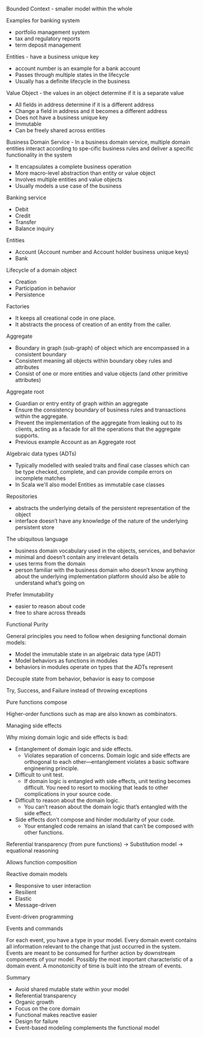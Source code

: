 Bounded Context - smaller model within the whole

Examples for banking system
- portfolio management system
- tax and regulatory reports
- term deposit management

Entities - have a business unique key
- account number is an example for a bank account
- Passes through multiple states in the lifecycle
- Usually has a definite lifecycle in the business

Value Object - the values in an object determine if it is a separate value
- All fields in address determine if it is a different address
- Change a field in address and it becomes a different address
- Does not have a business unique key
- Immutable
- Can be freely shared across entities

Business Domain Service - In a business domain service, multiple domain entities interact according to spe-cific business rules and deliver a specific functionality in the system
- It encapsulates a complete business operation
- More macro-level abstraction than entity or value object
- Involves multiple entities and value objects
- Usually models a use case of the business

Banking service
- Debit
- Credit
- Transfer
- Balance inquiry

Entities
- Account (Account number and Account holder business unique keys)
- Bank

Lifecycle of a domain object
- Creation
- Participation in behavior
- Persistence

Factories
- It keeps all creational code in one place.
- It abstracts the process of creation of an entity from the caller.

Aggregate
- Boundary in graph (sub-graph) of object which are encompassed in a consistent boundary
- Consistent meaning all objects within boundary obey rules and attributes
- Consist of one or more entities and value objects (and other primitive attributes)

Aggregate root
- Guardian or entry entity of graph within an aggregate
- Ensure the consistency boundary of business rules and transactions within the aggregate.
- Prevent the implementation of the aggregate from leaking out to its clients, acting as a facade for all the operations that the aggregate supports.
- Previous example Account as an Aggregate root

Algebraic data types (ADTs)
- Typically modelled with sealed traits and final case classes which can be type checked, complete, and can provide compile errors on incomplete matches
- In Scala we'll also model Entities as immutable case classes 

Repositories
- abstracts the underlying details of the persistent representation of the object
- interface doesn’t have any knowledge of the nature of the underlying persistent store

The ubiquitous language
- business domain vocabulary used in the objects, services, and behavior
- minimal and doesn’t contain any irrelevant details
- uses terms from the domain
- person familiar with the business domain who doesn’t know anything about the underlying implementation platform should also be able to understand what’s going on

Prefer Immutability
- easier to reason about code
- free to share across threads

Functional Purity

General principles you need to follow when designing functional domain models:
- Model the immutable state in an algebraic data type (ADT)
- Model behaviors as functions in modules
- behaviors in modules operate on types that the ADTs represent

Decouple state from behavior, behavior is easy to compose

Try, Success, and Failure instead of throwing exceptions

Pure functions compose

Higher-order functions such as map are also known as combinators.

Managing side effects

Why mixing domain logic and side effects is bad:
- Entanglement of domain logic and side effects. 
  - Violates separation of concerns. Domain logic and side effects are orthogonal to each other—entanglement violates a basic software engineering principle.
- Difficult to unit test.
  - If domain logic is entangled with side effects, unit testing becomes difficult. You need to resort to mocking that leads to other complications in your source code.
- Difficult to reason about the domain logic.
  - You can’t reason about the domain logic that’s entangled with the side effect.
- Side effects don’t compose and hinder modularity of your code.
  - Your entangled code remains an island that can’t be composed with other functions.
  
Referential transparency (from pure functions) -> Substitution model -> equational reasoning 

Allows function composition

Reactive domain models
- Responsive to user interaction
- Resilient
- Elastic
- Message-driven

Event-driven programming

Events and commands

For each event, you have a type in your model.
Every domain event contains all information relevant to the change that just occurred in the system.
Events are meant to be consumed for further action by downstream components of your model.
Possibly the most important characteristic of a domain event. A monotonicity of time is built into the stream of events.


Summary
- Avoid shared mutable state within your model
- Referential transparency
- Organic growth
- Focus on the core domain
- Functional makes reactive easier
- Design for failure
- Event-based modeling complements the functional model
